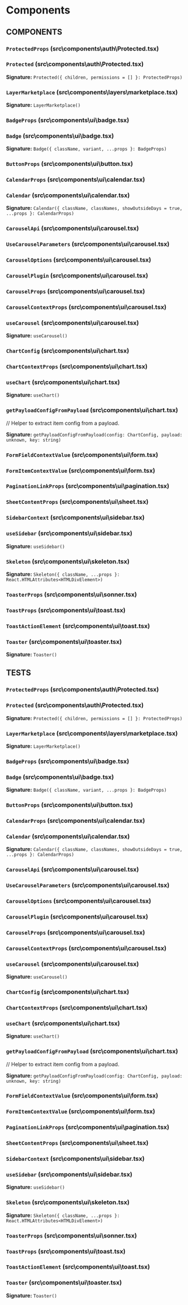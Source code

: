 # Components


## COMPONENTS

### `ProtectedProps` (src\components\auth\Protected.tsx)


### `Protected` (src\components\auth\Protected.tsx)


**Signature:** `Protected({ children, permissions = [] }: ProtectedProps)`

### `LayerMarketplace` (src\components\layers\marketplace.tsx)


**Signature:** `LayerMarketplace()`

### `BadgeProps` (src\components\ui\badge.tsx)


### `Badge` (src\components\ui\badge.tsx)


**Signature:** `Badge({ className, variant, ...props }: BadgeProps)`

### `ButtonProps` (src\components\ui\button.tsx)


### `CalendarProps` (src\components\ui\calendar.tsx)


### `Calendar` (src\components\ui\calendar.tsx)


**Signature:** `Calendar({
  className,
  classNames,
  showOutsideDays = true,
  ...props
}: CalendarProps)`

### `CarouselApi` (src\components\ui\carousel.tsx)


### `UseCarouselParameters` (src\components\ui\carousel.tsx)


### `CarouselOptions` (src\components\ui\carousel.tsx)


### `CarouselPlugin` (src\components\ui\carousel.tsx)


### `CarouselProps` (src\components\ui\carousel.tsx)


### `CarouselContextProps` (src\components\ui\carousel.tsx)


### `useCarousel` (src\components\ui\carousel.tsx)


**Signature:** `useCarousel()`

### `ChartConfig` (src\components\ui\chart.tsx)


### `ChartContextProps` (src\components\ui\chart.tsx)


### `useChart` (src\components\ui\chart.tsx)


**Signature:** `useChart()`

### `getPayloadConfigFromPayload` (src\components\ui\chart.tsx)
// Helper to extract item config from a payload.

**Signature:** `getPayloadConfigFromPayload(config: ChartConfig, payload: unknown, key: string)`

### `FormFieldContextValue` (src\components\ui\form.tsx)


### `FormItemContextValue` (src\components\ui\form.tsx)


### `PaginationLinkProps` (src\components\ui\pagination.tsx)


### `SheetContentProps` (src\components\ui\sheet.tsx)


### `SidebarContext` (src\components\ui\sidebar.tsx)


### `useSidebar` (src\components\ui\sidebar.tsx)


**Signature:** `useSidebar()`

### `Skeleton` (src\components\ui\skeleton.tsx)


**Signature:** `Skeleton({
  className,
  ...props
}: React.HTMLAttributes<HTMLDivElement>)`

### `ToasterProps` (src\components\ui\sonner.tsx)


### `ToastProps` (src\components\ui\toast.tsx)


### `ToastActionElement` (src\components\ui\toast.tsx)


### `Toaster` (src\components\ui\toaster.tsx)


**Signature:** `Toaster()`


## TESTS

### `ProtectedProps` (src\components\auth\Protected.tsx)


### `Protected` (src\components\auth\Protected.tsx)


**Signature:** `Protected({ children, permissions = [] }: ProtectedProps)`

### `LayerMarketplace` (src\components\layers\marketplace.tsx)


**Signature:** `LayerMarketplace()`

### `BadgeProps` (src\components\ui\badge.tsx)


### `Badge` (src\components\ui\badge.tsx)


**Signature:** `Badge({ className, variant, ...props }: BadgeProps)`

### `ButtonProps` (src\components\ui\button.tsx)


### `CalendarProps` (src\components\ui\calendar.tsx)


### `Calendar` (src\components\ui\calendar.tsx)


**Signature:** `Calendar({
  className,
  classNames,
  showOutsideDays = true,
  ...props
}: CalendarProps)`

### `CarouselApi` (src\components\ui\carousel.tsx)


### `UseCarouselParameters` (src\components\ui\carousel.tsx)


### `CarouselOptions` (src\components\ui\carousel.tsx)


### `CarouselPlugin` (src\components\ui\carousel.tsx)


### `CarouselProps` (src\components\ui\carousel.tsx)


### `CarouselContextProps` (src\components\ui\carousel.tsx)


### `useCarousel` (src\components\ui\carousel.tsx)


**Signature:** `useCarousel()`

### `ChartConfig` (src\components\ui\chart.tsx)


### `ChartContextProps` (src\components\ui\chart.tsx)


### `useChart` (src\components\ui\chart.tsx)


**Signature:** `useChart()`

### `getPayloadConfigFromPayload` (src\components\ui\chart.tsx)
// Helper to extract item config from a payload.

**Signature:** `getPayloadConfigFromPayload(config: ChartConfig, payload: unknown, key: string)`

### `FormFieldContextValue` (src\components\ui\form.tsx)


### `FormItemContextValue` (src\components\ui\form.tsx)


### `PaginationLinkProps` (src\components\ui\pagination.tsx)


### `SheetContentProps` (src\components\ui\sheet.tsx)


### `SidebarContext` (src\components\ui\sidebar.tsx)


### `useSidebar` (src\components\ui\sidebar.tsx)


**Signature:** `useSidebar()`

### `Skeleton` (src\components\ui\skeleton.tsx)


**Signature:** `Skeleton({
  className,
  ...props
}: React.HTMLAttributes<HTMLDivElement>)`

### `ToasterProps` (src\components\ui\sonner.tsx)


### `ToastProps` (src\components\ui\toast.tsx)


### `ToastActionElement` (src\components\ui\toast.tsx)


### `Toaster` (src\components\ui\toaster.tsx)


**Signature:** `Toaster()`